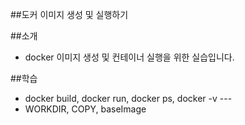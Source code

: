 ##도커 이미지 생성 및 실행하기

##소개

- docker 이미지 생성 및 컨테이너 실행을 위한 실습입니다.

##학습

- docker build, docker run, docker ps, docker -v ---
- WORKDIR, COPY, baseImage
